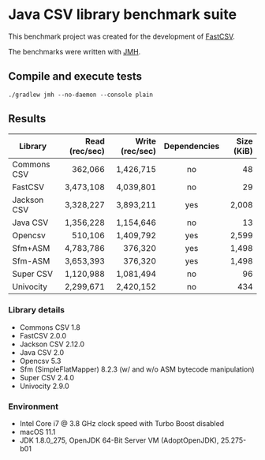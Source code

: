 # Java CSV library benchmark suite

This benchmark project was created for the development of 
[FastCSV](https://github.com/osiegmar/FastCSV).

The benchmarks were written with [JMH](http://openjdk.java.net/projects/code-tools/jmh/).


## Compile and execute tests

    ./gradlew jmh --no-daemon --console plain

## Results

| Library     | Read (rec/sec) | Write (rec/sec) | Dependencies | Size (KiB) |
| ----------- | --------------:| ---------------:|:------------:| ----------:|
| Commons CSV | 362,066        | 1,426,715       | no           | 48         |
| FastCSV     | 3,473,108      | 4,039,801       | no           | 29         |
| Jackson CSV | 3,328,227      | 3,893,211       | yes          | 2,008      |
| Java CSV    | 1,356,228      | 1,154,646       | no           | 13         |
| Opencsv     | 510,106        | 1,409,792       | yes          | 2,599      |
| Sfm+ASM     | 4,783,786      | 376,320         | yes          | 1,498      |
| Sfm-ASM     | 3,653,393      | 376,320         | yes          | 1,498      |
| Super CSV   | 1,120,988      | 1,081,494       | no           | 96         |
| Univocity   | 2,299,671      | 2,420,152       | no           | 434        |

### Library details
- Commons CSV 1.8
- FastCSV 2.0.0
- Jackson CSV 2.12.0
- Java CSV 2.0
- Opencsv 5.3
- Sfm (SimpleFlatMapper) 8.2.3 (w/ and w/o ASM bytecode manipulation)
- Super CSV 2.4.0
- Univocity 2.9.0

### Environment
- Intel Core i7 @ 3.8 GHz clock speed with Turbo Boost disabled
- macOS 11.1
- JDK 1.8.0_275, OpenJDK 64-Bit Server VM (AdoptOpenJDK), 25.275-b01
